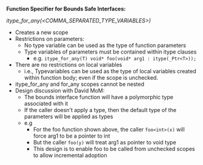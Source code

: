 **Function Specifier for Bounds Safe Interfaces:**

*itype_for_any(<COMMA_SEPARATED_TYPE_VARIABLES>)*

* Creates a new scope
* Restrictions on parameters:
    * No type variable can be used as the type of function parameters
    * Type variables of parameters must be contained within itype clauses
        * e.g. 
            `itype_for_any(T)
                void* foo(void* arg1 : itype(_Ptr<T>));`
* There are no restrictions on local variables
    * i.e., Typevariables can be used as the type of local variables created within function body; even if the scope is unchecked. 
* itype_for_any and for_any scopes cannot be nested
* Design discussion with David MoM:
    * The bounds interface function will have a polymorphic type associated with it
    * If the caller doesn't apply a type, then the default type of the parameters will be applied as types
    * e.g
        * For the foo function shown above, the caller `foo<int>(x)` will force arg1 to be a pointer to int
        * But the caller `foo(y)` will treat arg1 as pointer to void type
        * This design is to enable foo to be called from unchecked scopes to allow incremental adoption
        

      